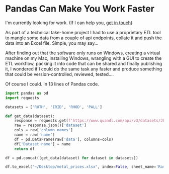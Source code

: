 # Pandas Can Make You Work Faster
I'm currently looking for work. (If I can help you, [get in touch](https://backhand.tech/contact.html#contact))

As part of a technical take-home project I had to use a proprietary ETL tool to mangle some data from a couple of api endpoints, collate it and push the data into an Excel file. Simple, you may say...

After finding out that the software only runs on Windows, creating a virtual machine on my Mac, installing Windows, wrangling with a GUI to create the ETL workflow, packing it into code that can be shared and finally publishing it, I wondered if I could do the same task any faster and produce something that could be version-controlled, reviewed, tested....

Of course I could. In 13 lines of Pandas code.



```python
import pandas as pd
import requests
```


```python
datasets = ['RUTH', 'IRID', 'RHOD', 'PALL']
```


```python
def get_data(dataset):
    response = requests.get(f'https://www.quandl.com/api/v3/datasets/JOHNMATT/{dataset}?api_key={api_key}')
    raw = response.json()['dataset']
    cols = raw['column_names']
    name = raw['name']
    df = pd.DataFrame(raw['data'], columns=cols)
    df['Dataset name'] = name
    return df
```


```python
df = pd.concat([get_data(dataset) for dataset in datasets])
```


```python
df.to_excel("~/Desktop/metal_prices.xlsx", index=False, sheet_name='Rare Metal Prices')
```
